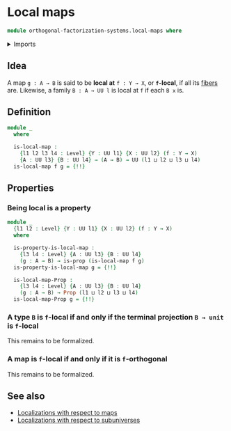 # Local maps

```agda
module orthogonal-factorization-systems.local-maps where
```

<details><summary>Imports</summary>

```agda
open import foundation.fibers-of-maps
open import foundation.propositions
open import foundation.universe-levels

open import orthogonal-factorization-systems.local-families
```

</details>

## Idea

A map `g : A → B` is said to be **local at** `f : Y → X`, or **`f`-local**, if
all its [fibers](foundation-core.fibers-of-maps.md) are. Likewise, a family
`B : A → UU l` is local at `f` if each `B x` is.

## Definition

```agda
module _
  where

  is-local-map :
    {l1 l2 l3 l4 : Level} {Y : UU l1} {X : UU l2} (f : Y → X)
    {A : UU l3} {B : UU l4} → (A → B) → UU (l1 ⊔ l2 ⊔ l3 ⊔ l4)
  is-local-map f g = {!!}
```

## Properties

### Being local is a property

```agda
module _
  {l1 l2 : Level} {Y : UU l1} {X : UU l2} (f : Y → X)
  where

  is-property-is-local-map :
    {l3 l4 : Level} {A : UU l3} {B : UU l4}
    (g : A → B) → is-prop (is-local-map f g)
  is-property-is-local-map g = {!!}

  is-local-map-Prop :
    {l3 l4 : Level} {A : UU l3} {B : UU l4}
    (g : A → B) → Prop (l1 ⊔ l2 ⊔ l3 ⊔ l4)
  is-local-map-Prop g = {!!}
```

### A type `B` is `f`-local if and only if the terminal projection `B → unit` is `f`-local

This remains to be formalized.

### A map is `f`-local if and only if it is `f`-orthogonal

This remains to be formalized.

## See also

- [Localizations with respect to maps](orthogonal-factorization-systems.localizations-maps.md)
- [Localizations with respect to subuniverses](orthogonal-factorization-systems.localizations-subuniverses.md)
